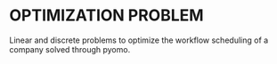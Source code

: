 # OPTIMIZATION PROBLEM

Linear and discrete problems to optimize the workflow scheduling of a company solved through pyomo.
